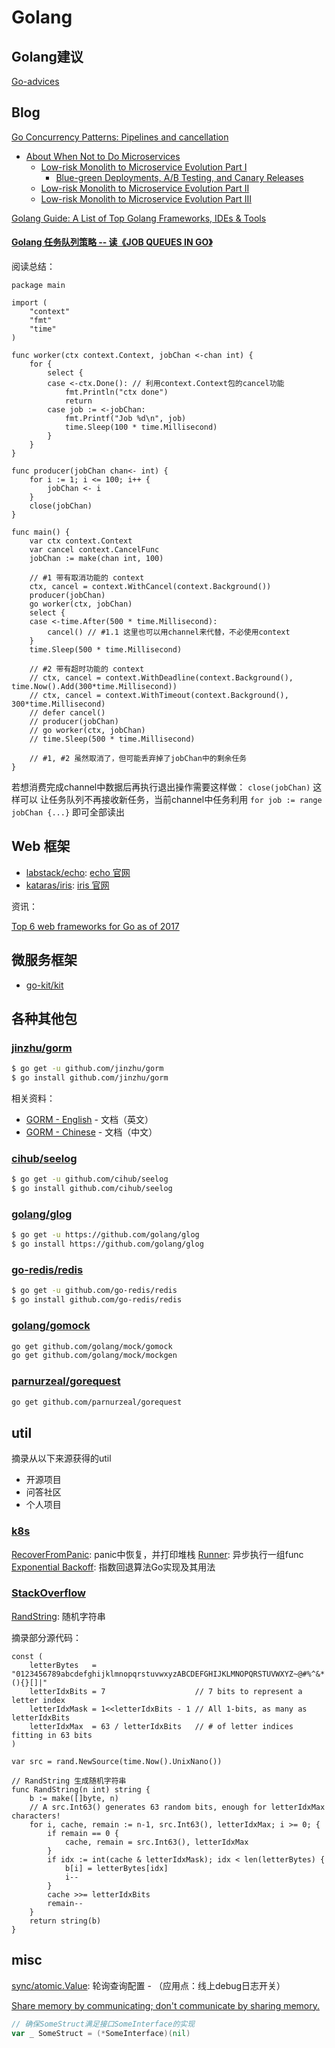 # Golang

## Golang建议

[Go-advices](https://github.com/cristaloleg/go-advices)

## Blog

[Go Concurrency Patterns: Pipelines and cancellation](https://blog.golang.org/pipelines)

- [About When Not to Do Microservices](http://blog.christianposta.com/microservices/when-not-to-do-microservices/)
    - [Low-risk Monolith to Microservice Evolution Part I](http://blog.christianposta.com/microservices/low-risk-monolith-to-microservice-evolution/)
        - [Blue-green Deployments, A/B Testing, and Canary Releases](http://blog.christianposta.com/deploy/blue-green-deployments-a-b-testing-and-canary-releases/)
    - [Low-risk Monolith to Microservice Evolution Part II](http://blog.christianposta.com/microservices/low-risk-monolith-to-microservice-evolution-part-ii/)
    - [Low-risk Monolith to Microservice Evolution Part III](http://blog.christianposta.com/microservices/low-risk-monolith-to-microservice-evolution-part-iii/)

[Golang Guide: A List of Top Golang Frameworks, IDEs & Tools](https://medium.com/@quintinglvr/golang-guide-a-list-of-top-golang-frameworks-ides-tools-e7c7866e96c9)

#### [Golang 任务队列策略 -- 读《JOB QUEUES IN GO》](http://www.cnblogs.com/artong0416/p/7883381.html)

阅读总结：

```golang
package main

import (
	"context"
	"fmt"
	"time"
)

func worker(ctx context.Context, jobChan <-chan int) {
	for {
		select {
		case <-ctx.Done(): // 利用context.Context包的cancel功能
			fmt.Println("ctx done")
			return
		case job := <-jobChan:
			fmt.Printf("Job %d\n", job)
			time.Sleep(100 * time.Millisecond)
		}
	}
}

func producer(jobChan chan<- int) {
	for i := 1; i <= 100; i++ {
		jobChan <- i
	}
	close(jobChan)
}

func main() {
	var ctx context.Context
	var cancel context.CancelFunc
	jobChan := make(chan int, 100)

	// #1 带有取消功能的 context
	ctx, cancel = context.WithCancel(context.Background())
	producer(jobChan)
	go worker(ctx, jobChan)
	select {
	case <-time.After(500 * time.Millisecond):
		cancel() // #1.1 这里也可以用channel来代替，不必使用context
	}
	time.Sleep(500 * time.Millisecond)

	// #2 带有超时功能的 context
	// ctx, cancel = context.WithDeadline(context.Background(), time.Now().Add(300*time.Millisecond))
	// ctx, cancel = context.WithTimeout(context.Background(), 300*time.Millisecond)
	// defer cancel()
	// producer(jobChan)
	// go worker(ctx, jobChan)
	// time.Sleep(500 * time.Millisecond)

    // #1, #2 虽然取消了，但可能丢弃掉了jobChan中的剩余任务
}
```

若想消费完成channel中数据后再执行退出操作需要这样做： `close(jobChan)` 这样可以
让任务队列不再接收新任务，当前channel中任务利用 `for job := range jobChan {...}`
即可全部读出

## Web 框架

- [labstack/echo](https://github.com/labstack/echo): [echo 官网](https://echo.labstack.com/)
- [kataras/iris](https://github.com/kataras/iris): [iris 官网](https://iris-go.com/)

资讯：

[Top 6 web frameworks for Go as of 2017](https://dev.to/speedwheel/top-6-web-frameworks-for-go-as-of-2017-34i)

## 微服务框架

- [go-kit/kit](https://github.com/go-kit/kit)

## 各种其他包

### [jinzhu/gorm](https://github.com/jinzhu/gorm)

```sh
$ go get -u github.com/jinzhu/gorm
$ go install github.com/jinzhu/gorm
```

相关资料：
* [GORM - English](http://jinzhu.me/gorm/) - 文档（英文）
* [GORM - Chinese](https://jasperxu.github.io/gorm-zh/) - 文档（中文）

### [cihub/seelog](https://github.com/cihub/seelog)

```sh
$ go get -u github.com/cihub/seelog
$ go install github.com/cihub/seelog
```

### [golang/glog](https://github.com/golang/glog)

```sh
$ go get -u https://github.com/golang/glog
$ go install https://github.com/golang/glog
```

### [go-redis/redis](https://github.com/go-redis/redis)

```sh
$ go get -u github.com/go-redis/redis
$ go install github.com/go-redis/redis
```

### [golang/gomock](https://github.com/golang/gomock)

```sh
go get github.com/golang/mock/gomock
go get github.com/golang/mock/mockgen
```

### [parnurzeal/gorequest](https://github.com/parnurzeal/gorequest)

```sh
go get github.com/parnurzeal/gorequest
```

## util

摘录从以下来源获得的util

- 开源项目
- 问答社区
- 个人项目

### [k8s](https://github.com/kubernetes)

[RecoverFromPanic](https://github.com/kubernetes/kubernetes/blob/master/staging/src/k8s.io/apimachinery/pkg/util/runtime/runtime.go#L151): panic中恢复，并打印堆栈
[Runner](https://github.com/kubernetes/kubernetes/blob/master/pkg/util/async/runner.go): 异步执行一组func
[Exponential Backoff](https://github.com/kubernetes/kubernetes/tree/master/pkg/util/goroutinemap): 指数回退算法Go实现及其用法

### [StackOverflow](https://stackoverflow.com)

[RandString](https://stackoverflow.com/questions/22892120/how-to-generate-a-random-string-of-a-fixed-length-in-golang): 随机字符串

摘录部分源代码：

```golang
const (
	letterBytes   = "0123456789abcdefghijklmnopqrstuvwxyzABCDEFGHIJKLMNOPQRSTUVWXYZ~@#%^&*(){}[]|"
	letterIdxBits = 7                    // 7 bits to represent a letter index
	letterIdxMask = 1<<letterIdxBits - 1 // All 1-bits, as many as letterIdxBits
	letterIdxMax  = 63 / letterIdxBits   // # of letter indices fitting in 63 bits
)

var src = rand.NewSource(time.Now().UnixNano())

// RandString 生成随机字符串
func RandString(n int) string {
	b := make([]byte, n)
	// A src.Int63() generates 63 random bits, enough for letterIdxMax characters!
	for i, cache, remain := n-1, src.Int63(), letterIdxMax; i >= 0; {
		if remain == 0 {
			cache, remain = src.Int63(), letterIdxMax
		}
		if idx := int(cache & letterIdxMask); idx < len(letterBytes) {
			b[i] = letterBytes[idx]
			i--
		}
		cache >>= letterIdxBits
		remain--
	}
	return string(b)
}
```

## misc

[sync/atomic.Value](https://golang.org/pkg/sync/atomic/#Value): 轮询查询配置 - （应用点：线上debug日志开关）

[Share memory by communicating; don't communicate by sharing memory.](https://golang.org/pkg/sync/atomic)

```go
// 确保SomeStruct满足接口SomeInterface的实现
var _ SomeStruct = (*SomeInterface)(nil)
```
